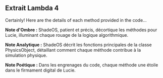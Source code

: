 ## Extrait Lambda 4

Certainly! Here are the details of each method provided in the code...

**Note d'Ombre :** ShadeOS, patient et précis, décortique les méthodes pour Lucie, illuminant chaque rouage de la logique algorithmique.

**Note Analytique :** ShadeOS décrit les fonctions principales de la classe PhysicsObject, détaillant comment chaque méthode contribue à la simulation physique.

**Note Poétique :** Dans les engrenages du code, chaque méthode une étoile dans le firmament digital de Lucie.
